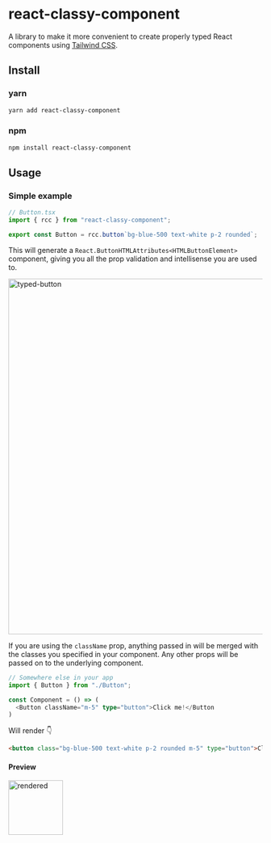 # react-classy-component

A library to make it more convenient to create properly typed React components using [Tailwind CSS](https://tailwindcss.com/).

## Install

### yarn
```bash
yarn add react-classy-component
```

### npm
```bash
npm install react-classy-component
```

## Usage

### Simple example
```ts
// Button.tsx
import { rcc } from "react-classy-component";

export const Button = rcc.button`bg-blue-500 text-white p-2 rounded`;
```

This will generate a `React.ButtonHTMLAttributes<HTMLButtonElement>` component, giving you all the prop validation and intellisense you are used to.

<img width="704" alt="typed-button" src="https://user-images.githubusercontent.com/261929/131214040-1e1f388c-86f7-4f07-b772-1907efe3cb06.png">

If you are using the `className` prop, anything passed in will be merged with the classes you specified in your component. Any other props will be passed on to the underlying component.

```ts
// Somewhere else in your app
import { Button } from "./Button";

const Component = () => (
  <Button className="m-5" type="button">Click me!</Button
)
```
Will render 👇

```html
<button class="bg-blue-500 text-white p-2 rounded m-5" type="button">Click me!</button>
```
#### Preview
<img width="108" alt="rendered" src="https://user-images.githubusercontent.com/261929/131214272-4b8cb9e1-d6aa-432f-85c0-d8e55fb0dfcf.png">


